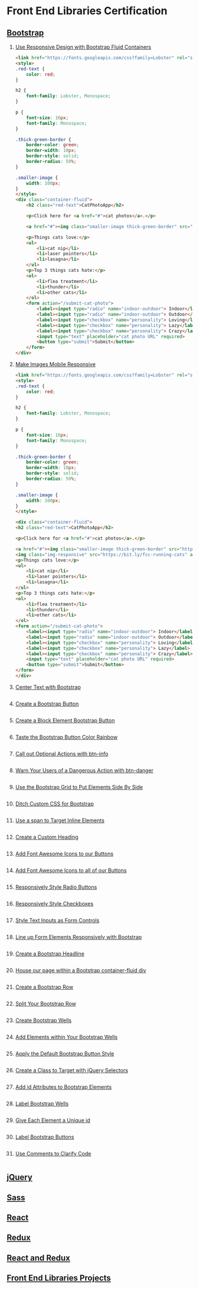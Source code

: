 # Front End Libraries Certification
## [Bootstrap](https://www.freecodecamp.org/learn/front-end-libraries/bootstrap/)
1. [Use Responsive Design with Bootstrap Fluid Containers](https://www.freecodecamp.org/learn/front-end-libraries/bootstrap/use-responsive-design-with-bootstrap-fluid-containers)
    ```html
    <link href="https://fonts.googleapis.com/css?family=Lobster" rel="stylesheet" type="text/css">
    <style>
    .red-text {
        color: red;
    }

    h2 {
        font-family: Lobster, Monospace;
    }

    p {
        font-size: 16px;
        font-family: Monospace;
    }

    .thick-green-border {
        border-color: green;
        border-width: 10px;
        border-style: solid;
        border-radius: 50%;
    }

    .smaller-image {
        width: 100px;
    }
    </style>
    <div class="container-fluid">
        <h2 class="red-text">CatPhotoApp</h2>

        <p>Click here for <a href="#">cat photos</a>.</p>

        <a href="#"><img class="smaller-image thick-green-border" src="https://bit.ly/fcc-relaxing-cat" alt="A cute orange cat lying on its back."></a>

        <p>Things cats love:</p>
        <ul>
            <li>cat nip</li>
            <li>laser pointers</li>
            <li>lasagna</li>
        </ul>
        <p>Top 3 things cats hate:</p>
        <ol>
            <li>flea treatment</li>
            <li>thunder</li>
            <li>other cats</li>
        </ol>
        <form action="/submit-cat-photo">
            <label><input type="radio" name="indoor-outdoor"> Indoor</label>
            <label><input type="radio" name="indoor-outdoor"> Outdoor</label>
            <label><input type="checkbox" name="personality"> Loving</label>
            <label><input type="checkbox" name="personality"> Lazy</label>
            <label><input type="checkbox" name="personality"> Crazy</label>
            <input type="text" placeholder="cat photo URL" required>
            <button type="submit">Submit</button>
        </form>
    </div>
    ```
1. [Make Images Mobile Responsive](https://www.freecodecamp.org/learn/front-end-libraries/bootstrap/make-images-mobile-responsive)
    ```html
    <link href="https://fonts.googleapis.com/css?family=Lobster" rel="stylesheet" type="text/css">
    <style>
    .red-text {
        color: red;
    }

    h2 {
        font-family: Lobster, Monospace;
    }

    p {
        font-size: 16px;
        font-family: Monospace;
    }

    .thick-green-border {
        border-color: green;
        border-width: 10px;
        border-style: solid;
        border-radius: 50%;
    }

    .smaller-image {
        width: 100px;
    }
    </style>

    <div class="container-fluid">
    <h2 class="red-text">CatPhotoApp</h2>

    <p>Click here for <a href="#">cat photos</a>.</p>

    <a href="#"><img class="smaller-image thick-green-border" src="https://bit.ly/fcc-relaxing-cat" alt="A cute orange cat lying on its back."></a>
    <img class="img-responsive" src="https://bit.ly/fcc-running-cats" alt="running cat">
    <p>Things cats love:</p>
    <ul>
        <li>cat nip</li>
        <li>laser pointers</li>
        <li>lasagna</li>
    </ul>
    <p>Top 3 things cats hate:</p>
    <ol>
        <li>flea treatment</li>
        <li>thunder</li>
        <li>other cats</li>
    </ol>
    <form action="/submit-cat-photo">
        <label><input type="radio" name="indoor-outdoor"> Indoor</label>
        <label><input type="radio" name="indoor-outdoor"> Outdoor</label>
        <label><input type="checkbox" name="personality"> Loving</label>
        <label><input type="checkbox" name="personality"> Lazy</label>
        <label><input type="checkbox" name="personality"> Crazy</label>
        <input type="text" placeholder="cat photo URL" required>
        <button type="submit">Submit</button>
    </form>
    </div>
    ```
1. [Center Text with Bootstrap]()
    ```html
    ```
1. [Create a Bootstrap Button]()
    ```html
    ```
1. [Create a Block Element Bootstrap Button]()
    ```html
    ```
1. [Taste the Bootstrap Button Color Rainbow]()
    ```html
    ```
1. [Call out Optional Actions with btn-info]()
    ```html
    ```
1. [Warn Your Users of a Dangerous Action with btn-danger]()
    ```html
    ```
1. [Use the Bootstrap Grid to Put Elements Side By Side]()
    ```html
    ```
1. [Ditch Custom CSS for Bootstrap]()
    ```html
    ```
1. [Use a span to Target Inline Elements]()
    ```html
    ```
1. [Create a Custom Heading]()
    ```html
    ```
1. [Add Font Awesome Icons to our Buttons]()
    ```html
    ```
1. [Add Font Awesome Icons to all of our Buttons]()
    ```html
    ```
1. [Responsively Style Radio Buttons]()
    ```html
    ```
1. [Responsively Style Checkboxes]()
    ```html
    ```
1. [Style Text Inputs as Form Controls]()
    ```html
    ```
1. [Line up Form Elements Responsively with Bootstrap]()
    ```html
    ```
1. [Create a Bootstrap Headline]()
    ```html
    ```
1. [House our page within a Bootstrap container-fluid div]()
    ```html
    ```
1. [Create a Bootstrap Row]()
    ```html
    ```
1. [Split Your Bootstrap Row]()
    ```html
    ```
1. [Create Bootstrap Wells]()
    ```html
    ```
1. [Add Elements within Your Bootstrap Wells]()
    ```html
    ```
1. [Apply the Default Bootstrap Button Style]()
    ```html
    ```
1. [Create a Class to Target with jQuery Selectors]()
    ```html
    ```
1. [Add id Attributes to Bootstrap Elements]()
    ```html
    ```
1. [Label Bootstrap Wells]()
    ```html
    ```
1. [Give Each Element a Unique id]()
    ```html
    ```
1. [Label Bootstrap Buttons]()
    ```html
    ```
1. [Use Comments to Clarify Code]()
    ```html
    ```
## [jQuery]()
## [Sass]()
## [React]()
## [Redux]()
## [React and Redux]()
## [Front End Libraries Projects]()
